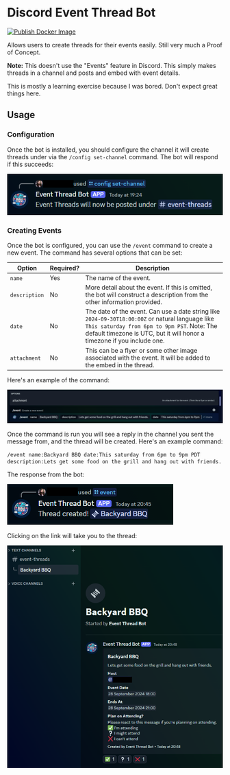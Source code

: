 # Discord Event Thread Bot

[![Publish Docker Image](https://github.com/iamdavidfrancis/discord-event-thread-bot/actions/workflows/publish-docker.yml/badge.svg?branch=main)](https://github.com/iamdavidfrancis/discord-event-thread-bot/actions/workflows/publish-docker.yml)

Allows users to create threads for their events easily. Still very much a Proof of Concept.

**Note:** This doesn't use the "Events" feature in Discord. This simply makes threads in a channel and posts and embed with event details.

This is mostly a learning exercise because I was bored. Don't expect great things here.

## Usage

### Configuration

Once the bot is installed, you should configure the channel it will create threads under via the `/config set-channel` command. The bot will respond if this succeeds:

![Screenshot ](assets/set-channel-message.png)

### Creating Events

Once the bot is configured, you can use the `/event` command to create a new event. The command has several options that can be set:

| Option        | Required? | Description                                                                                                                                                               |
| ------------- | --------- | ------------------------------------------------------------------------------------------------------------------------------------------------------------------------- |
| `name`        | Yes       | The name of the event.                                                                                                                                                    |
| `description` | No        | More detail about the event. If this is omitted, the bot will construct a description from the other information provided.                                                |
| `date`        | No        | The date of the event. Can use a date string like `2024-09-30T18:00:00Z` or natural language like `This saturday from 6pm to 9pm PST`. Note: The default timezone is UTC, but it will honor a timezone if you include one. |
| `attachment`  | No        | This can be a flyer or some other image associated with the event. It will be added to the embed in the thread.                                                           |

Here's an example of the command:

![/event command with a title, description, and date](assets/create-event-command.png)

Once the command is run you will see a reply in the channel you sent the message from, and the thread will be created. Here's an example command:
```
/event name:Backyard BBQ date:This saturday from 6pm to 9pm PDT description:Lets get some food on the grill and hang out with friends.
```

The response from the bot:

![The response from the bot with a link to the thread.](assets/create-event-response.png)

Clicking on the link will take you to the thread:

![alt text](assets/event-thread.png)